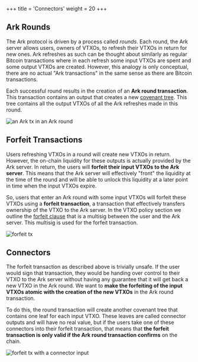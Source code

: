 +++
title = 'Connectors'
weight = 20
+++


## Ark Rounds

The Ark protocol is driven by a process called *rounds*. Each round, the Ark server allows users, owners of VTXOs, to refresh their VTXOs in return for new ones. Ark refreshes as such can be thought about similarly as regular Bitcoin transactions where in each refresh some input VTXOs are spent and some output VTXOs are created. However, this analogy is only conceptual, there are no actual "Ark transactions" in the same sense as there are Bitcoin transactions.

Each successful round results in the creation of an **Ark round transaction**. This transaction contains an output that creates a new [covenant tree](vtxos#covenant-trees). This tree contains all the output VTXOs of all the Ark refreshes made in this round.

![an Ark tx in an Ark round](/diagrams/round.png)


## Forfeit Transactions

Users refreshing VTXOs in a round will create new VTXOs in return. However, the on-chain liquidity for these outputs is actually provided by the Ark server. In return, the users will **forfeit their input VTXOs to the Ark server**. This means that the Ark server will effectively "front" the liquidity at the time of the round and will be able to unlock this liquidity at a later point in time when the input VTXOs expire.

So, users that enter an Ark round with some input VTXOs will forfeit these VTXOs using a **forfeit transaction**, a transaction that effectively transfers ownership of the VTXO to the Ark server. In the VTXO policy section we outline the [forfeit clause](vtxos#forfeit-clause) that is a multisig between the user and the Ark server. This multisig is used for the forfeit transaction.

![forfeit tx](/diagrams/forfeit.png)


## Connectors

The forfeit transaction as described above is trivially unsafe. If the user would sign that transaction, they would be handing over control to their VTXO to the Ark server without having any guarantee that it will get back a new VTXO in the Ark round. We want to **make the forfeiting of the input VTXOs atomic with the creation of the new VTXOs** in the Ark round transaction.

To do this, the round transaction will create another covenant tree that contains one leaf for each input VTXO. These leaves are called connector outputs and will have no real value, but if the users take one of these connectors into their forfeit transaction, that means that **the forfeit transaction is only valid if the Ark round transaction confirms** on the chain.

![forfeit tx with a connector input](/diagrams/connectors.png)



